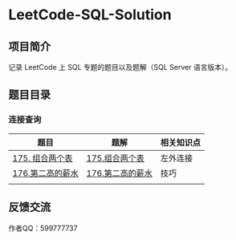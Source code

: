 # LeetCode-SQL-Solution

## 项目简介

记录 LeetCode 上 SQL 专题的题目以及题解（SQL Server 语言版本）。

## 题目目录

### 连接查询

| 题目                                                         | 题解                                         | 相关知识点 |
| ------------------------------------------------------------ | -------------------------------------------- | ---------- |
| [175. 组合两个表](https://leetcode.cn/problems/combine-two-tables/) | [175.组合两个表](连接查询/175.组合两个表.md) | 左外连接   |
| [176.第二高的薪水](https://leetcode.cn/problems/second-highest-salary/) | [176.第二高的薪水](技巧/176.第二高的薪水.md) | 技巧       |
|                                                              |                                              |            |

## 反馈交流

作者QQ：599777737

